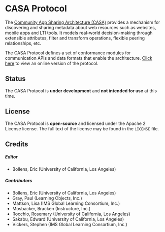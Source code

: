 # CASA Protocol

The [Community App Sharing Architecture (CASA)](http://imsglobal.github.io/casa) provides a mechanism for
discovering and sharing metadata about web resources such as websites, mobile
apps and LTI tools. It models real-world decision-making through extensible
attributes, filter and transform operations, flexible peering relationships,
etc.

The CASA Protocol defines a set of conformance modules for communication APIs
and data formats that enable the architecture. [Click here](http://imsglobal.github.io/casa-protocol) to view an
online version of the protocol.

## Status

The CASA Protocol is **under development** and **not intended for use** at this
time.

## License

The CASA Protocol is **open-source** and licensed under the Apache 2 License
license. The full text of the license may be found in the `LICENSE` file.

## Credits

##### Editor

* Bollens, Eric (University of California, Los Angeles)

##### Contributors

* Bollens, Eric (University of California, Los Angeles)
* Gray, Paul (Learning Objects, Inc.)
* Mattson, Lisa (IMS Global Learning Consortium, Inc.)
* Mosbacker, Bracken (Instructure, Inc.)
* Rocchio, Rosemary (University of California, Los Angeles)
* Sakabu, Edward (University of California, Los Angeles)
* Vickers, Stephen (IMS Global Learning Consortium, Inc.)
